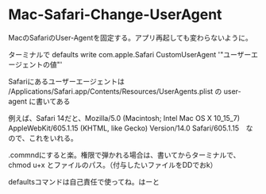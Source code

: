 # Mac-Safari-Change-UserAgent

MacのSafariのUser-Agentを固定する。アプリ再起しても変わらないように。

ターミナルで defaults write com.apple.Safari CustomUserAgent '"ユーザーエージェントの値"'

Safariにあるユーザーエージェントは /Applications/Safari.app/Contents/Resources/UserAgents.plist の user-agent に書いてある

例えば、Safari 14だと、Mozilla/5.0 (Macintosh; Intel Mac OS X 10_15_7) AppleWebKit/605.1.15 (KHTML, like Gecko) Version/14.0 Safari/605.1.15　なので、これをいれる。


.commndにすると楽。権限で弾かれる場合は、書いてからターミナルで、chmod u+x とファイルのパス。（付与したいファイルをDDでおk）

defaultsコマンドは自己責任で使ってね。はーと
